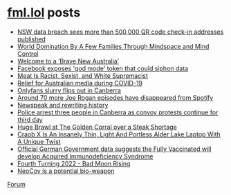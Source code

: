 # [fml.lol](https://fml.lol) posts
<!-- BLOG-POST-LIST:START -->
- [NSW data breach sees more than 500,000 QR code check-in addresses published](https://fml.lol/nsw-data-breach-sees-more-than-500-000-qr-code-check-in-addresses-published/)
- [World Domination By A Few Families Through Mindspace and Mind Control](https://fml.lol/world-domination-by-a-few-families-through-mindspace-and-mind-control/)
- [Welcome to a ‘Brave New Australia’](https://fml.lol/welcome-to-a-brave-new-australia/)
- [Facebook exposes &#39;god mode&#39; token that could siphon data](https://fml.lol/facebook-exposes-god-mode-token-that-could-siphon-data/)
- [Meat Is Racist, Sexist, and White Supremacist](https://fml.lol/meat-is-racist-sexist-and-white-supremacist/)
- [Relief for Australian media during COVID-19](https://fml.lol/relief-for-australian-media-during-covid-19/)
- [Onlyfans slurry flips out in Canberra](https://fml.lol/onlyfans-slurry-flips-out-in-canberra/)
- [Around 70 more Joe Rogan episodes have disappeared from Spotify](https://fml.lol/around-70-more-joe-rogan-episodes-have-disappeared-from-spotify/)
- [Newspeak and rewriting history](https://fml.lol/newspeak-and-rewriting-history/)
- [Police arrest three people in Canberra as convoy protests continue for third day](https://fml.lol/police-arrest-three-people-in-canberra-as-convoy-protests-continue-for-third-day/)
- [Huge Brawl at The Golden Corral over a Steak Shortage](https://fml.lol/huge-brawl-at-the-golden-corral-over-a-steak-shortage/)
- [Craob X Is An Insanely Thin, Light And Portless Alder Lake Laptop With A Unique Twist](https://fml.lol/craob-x-is-an-insanely-thin-light-and-portless-alder-lake-laptop-with-a-unique-twist/)
- [Official German Government data suggests the Fully Vaccinated will develop Acquired Immunodeficiency Syndrome](https://fml.lol/official-german-government-data-suggests-the-fully-vaccinated-will-develop-acquired-immunodeficiency-syndrome/)
- [Fourth Turning 2022 - Bad Moon Rising](https://fml.lol/fourth-turning-2022-bad-moon-rising/)
- [NeoCov is a potential bio-weapon](https://fml.lol/neocov-is-a-potential-bio-weapon/)
<!-- BLOG-POST-LIST:END -->

[Forum](https://forum.fml.lol)
